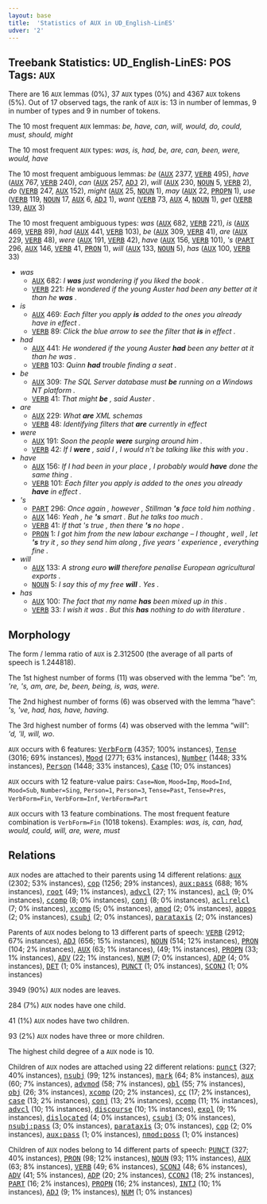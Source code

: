 ```yaml
---
layout: base
title:  'Statistics of AUX in UD_English-LinES'
udver: '2'
---
```


## Treebank Statistics: UD_English-LinES: POS Tags: `AUX`

There are 16 `AUX` lemmas (0%), 37 `AUX` types (0%) and 4367 `AUX` tokens (5%).
Out of 17 observed tags, the rank of `AUX` is: 13 in number of lemmas, 9 in number of types and 9 in number of tokens.

The 10 most frequent `AUX` lemmas: <em>be, have, can, will, would, do, could, must, should, might</em>

The 10 most frequent `AUX` types:  <em>was, is, had, be, are, can, been, were, would, have</em>

The 10 most frequent ambiguous lemmas: <em>be</em> (<tt><a href="en_lines-pos-AUX.html">AUX</a></tt> 2377, <tt><a href="en_lines-pos-VERB.html">VERB</a></tt> 495), <em>have</em> (<tt><a href="en_lines-pos-AUX.html">AUX</a></tt> 767, <tt><a href="en_lines-pos-VERB.html">VERB</a></tt> 240), <em>can</em> (<tt><a href="en_lines-pos-AUX.html">AUX</a></tt> 257, <tt><a href="en_lines-pos-ADJ.html">ADJ</a></tt> 2), <em>will</em> (<tt><a href="en_lines-pos-AUX.html">AUX</a></tt> 230, <tt><a href="en_lines-pos-NOUN.html">NOUN</a></tt> 5, <tt><a href="en_lines-pos-VERB.html">VERB</a></tt> 2), <em>do</em> (<tt><a href="en_lines-pos-VERB.html">VERB</a></tt> 247, <tt><a href="en_lines-pos-AUX.html">AUX</a></tt> 152), <em>might</em> (<tt><a href="en_lines-pos-AUX.html">AUX</a></tt> 25, <tt><a href="en_lines-pos-NOUN.html">NOUN</a></tt> 1), <em>may</em> (<tt><a href="en_lines-pos-AUX.html">AUX</a></tt> 22, <tt><a href="en_lines-pos-PROPN.html">PROPN</a></tt> 1), <em>use</em> (<tt><a href="en_lines-pos-VERB.html">VERB</a></tt> 119, <tt><a href="en_lines-pos-NOUN.html">NOUN</a></tt> 17, <tt><a href="en_lines-pos-AUX.html">AUX</a></tt> 6, <tt><a href="en_lines-pos-ADJ.html">ADJ</a></tt> 1), <em>want</em> (<tt><a href="en_lines-pos-VERB.html">VERB</a></tt> 73, <tt><a href="en_lines-pos-AUX.html">AUX</a></tt> 4, <tt><a href="en_lines-pos-NOUN.html">NOUN</a></tt> 1), <em>get</em> (<tt><a href="en_lines-pos-VERB.html">VERB</a></tt> 139, <tt><a href="en_lines-pos-AUX.html">AUX</a></tt> 3)

The 10 most frequent ambiguous types:  <em>was</em> (<tt><a href="en_lines-pos-AUX.html">AUX</a></tt> 682, <tt><a href="en_lines-pos-VERB.html">VERB</a></tt> 221), <em>is</em> (<tt><a href="en_lines-pos-AUX.html">AUX</a></tt> 469, <tt><a href="en_lines-pos-VERB.html">VERB</a></tt> 89), <em>had</em> (<tt><a href="en_lines-pos-AUX.html">AUX</a></tt> 441, <tt><a href="en_lines-pos-VERB.html">VERB</a></tt> 103), <em>be</em> (<tt><a href="en_lines-pos-AUX.html">AUX</a></tt> 309, <tt><a href="en_lines-pos-VERB.html">VERB</a></tt> 41), <em>are</em> (<tt><a href="en_lines-pos-AUX.html">AUX</a></tt> 229, <tt><a href="en_lines-pos-VERB.html">VERB</a></tt> 48), <em>were</em> (<tt><a href="en_lines-pos-AUX.html">AUX</a></tt> 191, <tt><a href="en_lines-pos-VERB.html">VERB</a></tt> 42), <em>have</em> (<tt><a href="en_lines-pos-AUX.html">AUX</a></tt> 156, <tt><a href="en_lines-pos-VERB.html">VERB</a></tt> 101), <em>'s</em> (<tt><a href="en_lines-pos-PART.html">PART</a></tt> 296, <tt><a href="en_lines-pos-AUX.html">AUX</a></tt> 146, <tt><a href="en_lines-pos-VERB.html">VERB</a></tt> 41, <tt><a href="en_lines-pos-PRON.html">PRON</a></tt> 1), <em>will</em> (<tt><a href="en_lines-pos-AUX.html">AUX</a></tt> 133, <tt><a href="en_lines-pos-NOUN.html">NOUN</a></tt> 5), <em>has</em> (<tt><a href="en_lines-pos-AUX.html">AUX</a></tt> 100, <tt><a href="en_lines-pos-VERB.html">VERB</a></tt> 33)


* <em>was</em>
  * <tt><a href="en_lines-pos-AUX.html">AUX</a></tt> 682: <em>I <b>was</b> just wondering if you liked the book .</em>
  * <tt><a href="en_lines-pos-VERB.html">VERB</a></tt> 221: <em>He wondered if the young Auster had been any better at it than he <b>was</b> .</em>
* <em>is</em>
  * <tt><a href="en_lines-pos-AUX.html">AUX</a></tt> 469: <em>Each filter you apply <b>is</b> added to the ones you already have in effect .</em>
  * <tt><a href="en_lines-pos-VERB.html">VERB</a></tt> 89: <em>Click the blue arrow to see the filter that <b>is</b> in effect .</em>
* <em>had</em>
  * <tt><a href="en_lines-pos-AUX.html">AUX</a></tt> 441: <em>He wondered if the young Auster <b>had</b> been any better at it than he was .</em>
  * <tt><a href="en_lines-pos-VERB.html">VERB</a></tt> 103: <em>Quinn <b>had</b> trouble finding a seat .</em>
* <em>be</em>
  * <tt><a href="en_lines-pos-AUX.html">AUX</a></tt> 309: <em>The SQL Server database must <b>be</b> running on a Windows NT platform .</em>
  * <tt><a href="en_lines-pos-VERB.html">VERB</a></tt> 41: <em>That might <b>be</b> , said Auster .</em>
* <em>are</em>
  * <tt><a href="en_lines-pos-AUX.html">AUX</a></tt> 229: <em>What <b>are</b> XML schemas</em>
  * <tt><a href="en_lines-pos-VERB.html">VERB</a></tt> 48: <em>Identifying filters that <b>are</b> currently in effect</em>
* <em>were</em>
  * <tt><a href="en_lines-pos-AUX.html">AUX</a></tt> 191: <em>Soon the people <b>were</b> surging around him .</em>
  * <tt><a href="en_lines-pos-VERB.html">VERB</a></tt> 42: <em>If I <b>were</b> , said I , I would n't be talking like this with you .</em>
* <em>have</em>
  * <tt><a href="en_lines-pos-AUX.html">AUX</a></tt> 156: <em>If I had been in your place , I probably would <b>have</b> done the same thing .</em>
  * <tt><a href="en_lines-pos-VERB.html">VERB</a></tt> 101: <em>Each filter you apply is added to the ones you already <b>have</b> in effect .</em>
* <em>'s</em>
  * <tt><a href="en_lines-pos-PART.html">PART</a></tt> 296: <em>Once again , however , Stillman <b>'s</b> face told him nothing .</em>
  * <tt><a href="en_lines-pos-AUX.html">AUX</a></tt> 146: <em>Yeah , he <b>'s</b> smart . But he talks too much .</em>
  * <tt><a href="en_lines-pos-VERB.html">VERB</a></tt> 41: <em>If that 's true , then there <b>'s</b> no hope .</em>
  * <tt><a href="en_lines-pos-PRON.html">PRON</a></tt> 1: <em>I got him from the new labour exchange – I thought , well , let <b>'s</b> try it , so they send him along , five years ' experience , everything fine .</em>
* <em>will</em>
  * <tt><a href="en_lines-pos-AUX.html">AUX</a></tt> 133: <em>A strong euro <b>will</b> therefore penalise European agricultural exports .</em>
  * <tt><a href="en_lines-pos-NOUN.html">NOUN</a></tt> 5: <em>I say this of my free <b>will</b> . Yes .</em>
* <em>has</em>
  * <tt><a href="en_lines-pos-AUX.html">AUX</a></tt> 100: <em>The fact that my name <b>has</b> been mixed up in this .</em>
  * <tt><a href="en_lines-pos-VERB.html">VERB</a></tt> 33: <em>I wish it was . But this <b>has</b> nothing to do with literature .</em>

## Morphology

The form / lemma ratio of `AUX` is 2.312500 (the average of all parts of speech is 1.244818).

The 1st highest number of forms (11) was observed with the lemma “be”: <em>'m, 're, 's, am, are, be, been, being, is, was, were</em>.

The 2nd highest number of forms (6) was observed with the lemma “have”: <em>'s, 've, had, has, have, having</em>.

The 3rd highest number of forms (4) was observed with the lemma “will”: <em>'d, 'll, will, wo</em>.

`AUX` occurs with 6 features: <tt><a href="en_lines-feat-VerbForm.html">VerbForm</a></tt> (4357; 100% instances), <tt><a href="en_lines-feat-Tense.html">Tense</a></tt> (3016; 69% instances), <tt><a href="en_lines-feat-Mood.html">Mood</a></tt> (2771; 63% instances), <tt><a href="en_lines-feat-Number.html">Number</a></tt> (1448; 33% instances), <tt><a href="en_lines-feat-Person.html">Person</a></tt> (1448; 33% instances), <tt><a href="en_lines-feat-Case.html">Case</a></tt> (10; 0% instances)

`AUX` occurs with 12 feature-value pairs: `Case=Nom`, `Mood=Imp`, `Mood=Ind`, `Mood=Sub`, `Number=Sing`, `Person=1`, `Person=3`, `Tense=Past`, `Tense=Pres`, `VerbForm=Fin`, `VerbForm=Inf`, `VerbForm=Part`

`AUX` occurs with 13 feature combinations.
The most frequent feature combination is `VerbForm=Fin` (1018 tokens).
Examples: <em>was, is, can, had, would, could, will, are, were, must</em>


## Relations

`AUX` nodes are attached to their parents using 14 different relations: <tt><a href="en_lines-dep-aux.html">aux</a></tt> (2302; 53% instances), <tt><a href="en_lines-dep-cop.html">cop</a></tt> (1256; 29% instances), <tt><a href="en_lines-dep-aux-pass.html">aux:pass</a></tt> (688; 16% instances), <tt><a href="en_lines-dep-root.html">root</a></tt> (49; 1% instances), <tt><a href="en_lines-dep-advcl.html">advcl</a></tt> (27; 1% instances), <tt><a href="en_lines-dep-acl.html">acl</a></tt> (9; 0% instances), <tt><a href="en_lines-dep-ccomp.html">ccomp</a></tt> (8; 0% instances), <tt><a href="en_lines-dep-conj.html">conj</a></tt> (8; 0% instances), <tt><a href="en_lines-dep-acl-relcl.html">acl:relcl</a></tt> (7; 0% instances), <tt><a href="en_lines-dep-xcomp.html">xcomp</a></tt> (5; 0% instances), <tt><a href="en_lines-dep-amod.html">amod</a></tt> (2; 0% instances), <tt><a href="en_lines-dep-appos.html">appos</a></tt> (2; 0% instances), <tt><a href="en_lines-dep-csubj.html">csubj</a></tt> (2; 0% instances), <tt><a href="en_lines-dep-parataxis.html">parataxis</a></tt> (2; 0% instances)

Parents of `AUX` nodes belong to 13 different parts of speech: <tt><a href="en_lines-pos-VERB.html">VERB</a></tt> (2912; 67% instances), <tt><a href="en_lines-pos-ADJ.html">ADJ</a></tt> (656; 15% instances), <tt><a href="en_lines-pos-NOUN.html">NOUN</a></tt> (514; 12% instances), <tt><a href="en_lines-pos-PRON.html">PRON</a></tt> (104; 2% instances), <tt><a href="en_lines-pos-AUX.html">AUX</a></tt> (63; 1% instances),  (49; 1% instances), <tt><a href="en_lines-pos-PROPN.html">PROPN</a></tt> (33; 1% instances), <tt><a href="en_lines-pos-ADV.html">ADV</a></tt> (22; 1% instances), <tt><a href="en_lines-pos-NUM.html">NUM</a></tt> (7; 0% instances), <tt><a href="en_lines-pos-ADP.html">ADP</a></tt> (4; 0% instances), <tt><a href="en_lines-pos-DET.html">DET</a></tt> (1; 0% instances), <tt><a href="en_lines-pos-PUNCT.html">PUNCT</a></tt> (1; 0% instances), <tt><a href="en_lines-pos-SCONJ.html">SCONJ</a></tt> (1; 0% instances)

3949 (90%) `AUX` nodes are leaves.

284 (7%) `AUX` nodes have one child.

41 (1%) `AUX` nodes have two children.

93 (2%) `AUX` nodes have three or more children.

The highest child degree of a `AUX` node is 10.

Children of `AUX` nodes are attached using 22 different relations: <tt><a href="en_lines-dep-punct.html">punct</a></tt> (327; 40% instances), <tt><a href="en_lines-dep-nsubj.html">nsubj</a></tt> (99; 12% instances), <tt><a href="en_lines-dep-mark.html">mark</a></tt> (64; 8% instances), <tt><a href="en_lines-dep-aux.html">aux</a></tt> (60; 7% instances), <tt><a href="en_lines-dep-advmod.html">advmod</a></tt> (58; 7% instances), <tt><a href="en_lines-dep-obl.html">obl</a></tt> (55; 7% instances), <tt><a href="en_lines-dep-obj.html">obj</a></tt> (26; 3% instances), <tt><a href="en_lines-dep-xcomp.html">xcomp</a></tt> (20; 2% instances), <tt><a href="en_lines-dep-cc.html">cc</a></tt> (17; 2% instances), <tt><a href="en_lines-dep-case.html">case</a></tt> (13; 2% instances), <tt><a href="en_lines-dep-conj.html">conj</a></tt> (13; 2% instances), <tt><a href="en_lines-dep-ccomp.html">ccomp</a></tt> (11; 1% instances), <tt><a href="en_lines-dep-advcl.html">advcl</a></tt> (10; 1% instances), <tt><a href="en_lines-dep-discourse.html">discourse</a></tt> (10; 1% instances), <tt><a href="en_lines-dep-expl.html">expl</a></tt> (9; 1% instances), <tt><a href="en_lines-dep-dislocated.html">dislocated</a></tt> (4; 0% instances), <tt><a href="en_lines-dep-csubj.html">csubj</a></tt> (3; 0% instances), <tt><a href="en_lines-dep-nsubj-pass.html">nsubj:pass</a></tt> (3; 0% instances), <tt><a href="en_lines-dep-parataxis.html">parataxis</a></tt> (3; 0% instances), <tt><a href="en_lines-dep-cop.html">cop</a></tt> (2; 0% instances), <tt><a href="en_lines-dep-aux-pass.html">aux:pass</a></tt> (1; 0% instances), <tt><a href="en_lines-dep-nmod-poss.html">nmod:poss</a></tt> (1; 0% instances)

Children of `AUX` nodes belong to 14 different parts of speech: <tt><a href="en_lines-pos-PUNCT.html">PUNCT</a></tt> (327; 40% instances), <tt><a href="en_lines-pos-PRON.html">PRON</a></tt> (98; 12% instances), <tt><a href="en_lines-pos-NOUN.html">NOUN</a></tt> (93; 11% instances), <tt><a href="en_lines-pos-AUX.html">AUX</a></tt> (63; 8% instances), <tt><a href="en_lines-pos-VERB.html">VERB</a></tt> (49; 6% instances), <tt><a href="en_lines-pos-SCONJ.html">SCONJ</a></tt> (48; 6% instances), <tt><a href="en_lines-pos-ADV.html">ADV</a></tt> (41; 5% instances), <tt><a href="en_lines-pos-ADP.html">ADP</a></tt> (20; 2% instances), <tt><a href="en_lines-pos-CCONJ.html">CCONJ</a></tt> (18; 2% instances), <tt><a href="en_lines-pos-PART.html">PART</a></tt> (16; 2% instances), <tt><a href="en_lines-pos-PROPN.html">PROPN</a></tt> (16; 2% instances), <tt><a href="en_lines-pos-INTJ.html">INTJ</a></tt> (10; 1% instances), <tt><a href="en_lines-pos-ADJ.html">ADJ</a></tt> (9; 1% instances), <tt><a href="en_lines-pos-NUM.html">NUM</a></tt> (1; 0% instances)

